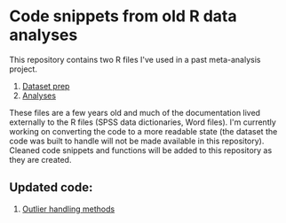 # Code snippets from old R data analyses
This repository contains two R files I've used in a past meta-analysis project.
1. [Dataset prep](01_wtg-analysis_cluster-corrections-and-winsorizing.r)
2. [Analyses](02_wtg-analysis_analysis.r)

These files are a few years old and much of the documentation lived externally to the R files (SPSS data dictionaries, Word files). I'm currently working on converting the code to a more readable state (the dataset the code was built to handle will not be made available in this repository). Cleaned code snippets and functions will be added to this repository as they are created.

## Updated code:
1. [Outlier handling methods](outlier-handling.md)

